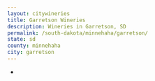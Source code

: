```yaml
---
layout: citywineries
title: Garretson Wineries
description: Wineries in Garretson, SD
permalink: /south-dakota/minnehaha/garretson/
state: sd
county: minnehaha
city: garretson
---
```

-
